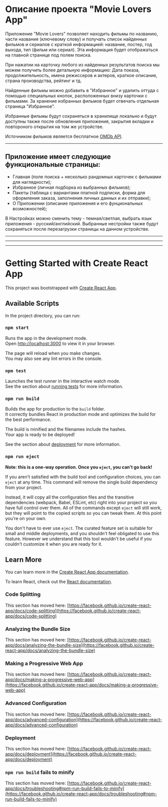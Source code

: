 # Описание проекта "Movie Lovers App"

Приложение "Movie Lovers" позволяет находить фильмы по названию, части названия (ключевому слову) и получать список найденных фильмов и сериалов с краткой информацией: название, постер, год выхода, тип (фильм или сериал). Эта информация будет отображаться на главной странице под полем поиска.

При нажатии на карточку любого из найденных результатов поиска мы можем получить более детальную информацию: Дата показа, продолжительность, имена режиссеров и актеров, краткое описание, страна производства, рейтинг и тд.

Найденные фильмы можно добавить в "Избранное" и удалить оттуда с помощью специальных кнопок, расположенных внизу карточки с фильмами. За хранение избранных фильмов будет отвечать отдельная страница "Избранное".

Избранные фильмы будут сохраняться в хранилище локально и будут доступны также после обновления приложения, закрытия вкладки и повтороного открытия на том же устройстве.

Источником фильмов является бесплатное [OMDb API](http://www.omdbapi.com/).
___

## Приложение имеет следующие функциональные страницы:

- Главная (поле поиска + несколько рандомных карточек с фильмами для наглядности);
- Избранное (личная подборка из выбранных фильмов);
- Пакеты (таблица с вариантами платной подписки, форма для оформления заказа, заполнения личных данных и их отправки);
- О Приложении (описание приложения и его фунциональных возможностей);

В Настройках можно сменить тему - темная/светлая, выбрать язык приложения - русский/английский. Выбранные нестройки также будут сохраняться после перезагрузки страницы на данном устройстве.

___
___
___

# Getting Started with Create React App

This project was bootstrapped with [Create React App](https://github.com/facebook/create-react-app).

## Available Scripts

In the project directory, you can run:

### `npm start`

Runs the app in the development mode.\
Open [http://localhost:3000](http://localhost:3000) to view it in your browser.

The page will reload when you make changes.\
You may also see any lint errors in the console.

### `npm test`

Launches the test runner in the interactive watch mode.\
See the section about [running tests](https://facebook.github.io/create-react-app/docs/running-tests) for more information.

### `npm run build`

Builds the app for production to the `build` folder.\
It correctly bundles React in production mode and optimizes the build for the best performance.

The build is minified and the filenames include the hashes.\
Your app is ready to be deployed!

See the section about [deployment](https://facebook.github.io/create-react-app/docs/deployment) for more information.

### `npm run eject`

**Note: this is a one-way operation. Once you `eject`, you can't go back!**

If you aren't satisfied with the build tool and configuration choices, you can `eject` at any time. This command will remove the single build dependency from your project.

Instead, it will copy all the configuration files and the transitive dependencies (webpack, Babel, ESLint, etc) right into your project so you have full control over them. All of the commands except `eject` will still work, but they will point to the copied scripts so you can tweak them. At this point you're on your own.

You don't have to ever use `eject`. The curated feature set is suitable for small and middle deployments, and you shouldn't feel obligated to use this feature. However we understand that this tool wouldn't be useful if you couldn't customize it when you are ready for it.

## Learn More

You can learn more in the [Create React App documentation](https://facebook.github.io/create-react-app/docs/getting-started).

To learn React, check out the [React documentation](https://reactjs.org/).

### Code Splitting

This section has moved here: [https://facebook.github.io/create-react-app/docs/code-splitting](https://facebook.github.io/create-react-app/docs/code-splitting)

### Analyzing the Bundle Size

This section has moved here: [https://facebook.github.io/create-react-app/docs/analyzing-the-bundle-size](https://facebook.github.io/create-react-app/docs/analyzing-the-bundle-size)

### Making a Progressive Web App

This section has moved here: [https://facebook.github.io/create-react-app/docs/making-a-progressive-web-app](https://facebook.github.io/create-react-app/docs/making-a-progressive-web-app)

### Advanced Configuration

This section has moved here: [https://facebook.github.io/create-react-app/docs/advanced-configuration](https://facebook.github.io/create-react-app/docs/advanced-configuration)

### Deployment

This section has moved here: [https://facebook.github.io/create-react-app/docs/deployment](https://facebook.github.io/create-react-app/docs/deployment)

### `npm run build` fails to minify

This section has moved here: [https://facebook.github.io/create-react-app/docs/troubleshooting#npm-run-build-fails-to-minify](https://facebook.github.io/create-react-app/docs/troubleshooting#npm-run-build-fails-to-minify)
